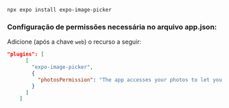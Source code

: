 `npx expo install expo-image-picker`

### Configuração de permissões necessária no arquivo app.json:

Adicione (após a chave `web`) o recurso a seguir:

```json
"plugins": [
      [
        "expo-image-picker",
        {
          "photosPermission": "The app accesses your photos to let you share them with your friends."
        }
      ]
    ]
```
